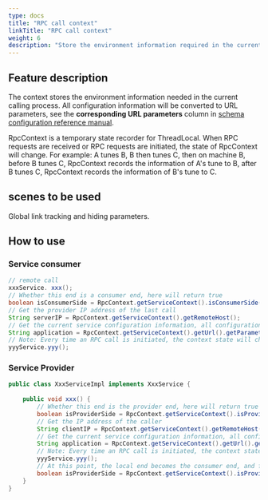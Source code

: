 ```yaml
---
type: docs
title: "RPC call context"
linkTitle: "RPC call context"
weight: 6
description: "Store the environment information required in the current calling process through the context"
---
```

## Feature description
The context stores the environment information needed in the current calling process. All configuration information will be converted to URL parameters, see the **corresponding URL parameters** column in [schema configuration reference manual](/zh-cn/overview/mannual/java-sdk/reference-manual/config/properties//).

RpcContext is a temporary state recorder for ThreadLocal. When RPC requests are received or RPC requests are initiated, the state of RpcContext will change. For example: A tunes B, B then tunes C, then on machine B, before B tunes C, RpcContext records the information of A's tune to B, after B tunes C, RpcContext records the information of B's tune to C.

## scenes to be used
Global link tracking and hiding parameters.

## How to use

### Service consumer
```java
// remote call
xxxService. xxx();
// Whether this end is a consumer end, here will return true
boolean isConsumerSide = RpcContext.getServiceContext().isConsumerSide();
// Get the provider IP address of the last call
String serverIP = RpcContext.getServiceContext().getRemoteHost();
// Get the current service configuration information, all configuration information will be converted into URL parameters
String application = RpcContext.getServiceContext().getUrl().getParameter("application");
// Note: Every time an RPC call is initiated, the context state will change
yyyService.yyy();
```

### Service Provider
```java
public class XxxServiceImpl implements XxxService {
 
    public void xxx() {
        // Whether this end is the provider end, here will return true
        boolean isProviderSide = RpcContext.getServiceContext().isProviderSide();
        // Get the IP address of the caller
        String clientIP = RpcContext.getServiceContext().getRemoteHost();
        // Get the current service configuration information, all configuration information will be converted into URL parameters
        String application = RpcContext.getServiceContext().getUrl().getParameter("application");
        // Note: Every time an RPC call is initiated, the context state will change
        yyyService.yyy();
        // At this point, the local end becomes the consumer end, and false will be returned here
        boolean isProviderSide = RpcContext.getServiceContext().isProviderSide();
    }
}
```
